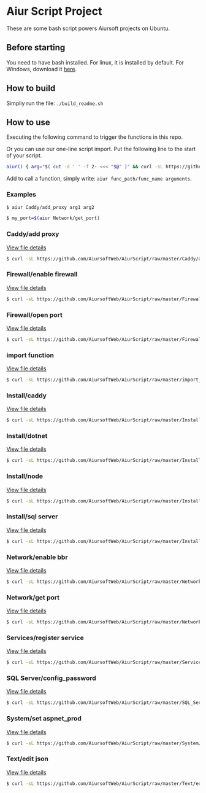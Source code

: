 
# Aiur Script Project

These are some bash script powers Aiursoft projects on Ubuntu.

## Before starting

You need to have bash installed. For linux, it is installed by default. For Windows, download it [here](https://git-scm.com).

## How to build

Simpliy run the file: `./build_readme.sh`

## How to use

Executing the following command to trigger the functions in this repo.

Or you can use our one-line script import. Put the following line to the start of your script.

```bash
aiur() { arg="$( cut -d ' ' -f 2- <<< "$@" )" && curl -sL https://github.com/AiursoftWeb/AiurScript/raw/master/$1.sh | sudo bash -s $arg; }
```

Add to call a function, simply write: `aiur func_path/func_name arguments`.

### Examples

```bash
$ aiur Caddy/add_proxy arg1 arg2
```

```bash
$ my_port=$(aiur Network/get_port)
```
### Caddy/add proxy

[View file details](./Caddy/add_proxy.sh)

```bash
$ curl -sL https://github.com/AiursoftWeb/AiurScript/raw/master/Caddy/add_proxy.sh | sudo bash -s www.example.com
```

### Firewall/enable firewall

[View file details](./Firewall/enable_firewall.sh)

```bash
$ curl -sL https://github.com/AiursoftWeb/AiurScript/raw/master/Firewall/enable_firewall.sh | sudo bash -s www.example.com
```

### Firewall/open port

[View file details](./Firewall/open_port.sh)

```bash
$ curl -sL https://github.com/AiursoftWeb/AiurScript/raw/master/Firewall/open_port.sh | sudo bash -s www.example.com
```

### import function

[View file details](./import_function.sh)

```bash
$ curl -sL https://github.com/AiursoftWeb/AiurScript/raw/master/import_function.sh | sudo bash -s www.example.com
```

### Install/caddy

[View file details](./Install/caddy.sh)

```bash
$ curl -sL https://github.com/AiursoftWeb/AiurScript/raw/master/Install/caddy.sh | sudo bash -s www.example.com
```

### Install/dotnet

[View file details](./Install/dotnet.sh)

```bash
$ curl -sL https://github.com/AiursoftWeb/AiurScript/raw/master/Install/dotnet.sh | sudo bash -s www.example.com
```

### Install/node

[View file details](./Install/node.sh)

```bash
$ curl -sL https://github.com/AiursoftWeb/AiurScript/raw/master/Install/node.sh | sudo bash -s www.example.com
```

### Install/sql server

[View file details](./Install/sql_server.sh)

```bash
$ curl -sL https://github.com/AiursoftWeb/AiurScript/raw/master/Install/sql_server.sh | sudo bash -s www.example.com
```

### Network/enable bbr

[View file details](./Network/enable_bbr.sh)

```bash
$ curl -sL https://github.com/AiursoftWeb/AiurScript/raw/master/Network/enable_bbr.sh | sudo bash -s www.example.com
```

### Network/get port

[View file details](./Network/get_port.sh)

```bash
$ curl -sL https://github.com/AiursoftWeb/AiurScript/raw/master/Network/get_port.sh | sudo bash -s www.example.com
```

### Services/register service

[View file details](./Services/register_service.sh)

```bash
$ curl -sL https://github.com/AiursoftWeb/AiurScript/raw/master/Services/register_service.sh | sudo bash -s www.example.com
```

### SQL Server/config_password

[View file details](./SQL_Server/config_password.sh)

```bash
$ curl -sL https://github.com/AiursoftWeb/AiurScript/raw/master/SQL_Server/config_password.sh | sudo bash -s www.example.com
```

### System/set aspnet_prod

[View file details](./System/set_aspnet_prod.sh)

```bash
$ curl -sL https://github.com/AiursoftWeb/AiurScript/raw/master/System/set_aspnet_prod.sh | sudo bash -s www.example.com
```

### Text/edit json

[View file details](./Text/edit_json.sh)

```bash
$ curl -sL https://github.com/AiursoftWeb/AiurScript/raw/master/Text/edit_json.sh | sudo bash -s www.example.com
```

